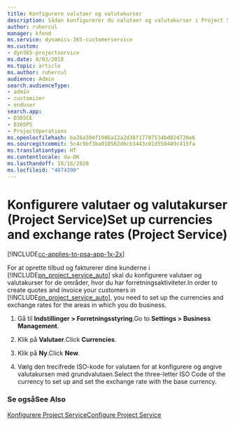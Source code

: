 ```yaml
---
title: Konfigurere valutaer og valutakurser
description: Sådan konfigurerer du valutaer og valutakurser i Project Service
author: ruhercul
manager: kfend
ms.service: dynamics-365-customerservice
ms.custom:
- dyn365-projectservice
ms.date: 8/03/2018
ms.topic: article
ms.author: ruhercul
audience: Admin
search.audienceType:
- admin
- customizer
- enduser
search.app:
- D365CE
- D365PS
- ProjectOperations
ms.openlocfilehash: ba26a304f1906a12a2d38f17787534bd024720e6
ms.sourcegitcommit: 5c4c9bf3ba018562d6cb3443c01d550489c415fa
ms.translationtype: HT
ms.contentlocale: da-DK
ms.lasthandoff: 10/16/2020
ms.locfileid: "4074390"
---
```

# <a name="set-up-currencies-and-exchange-rates-project-service"></a><span data-ttu-id="8d905-103">Konfigurere valutaer og valutakurser (Project Service)</span><span class="sxs-lookup"><span data-stu-id="8d905-103">Set up currencies and exchange rates (Project Service)</span></span>

[!INCLUDE[cc-applies-to-psa-app-1x-2x](../includes/cc-applies-to-psa-app-1x-2x.md)]

<span data-ttu-id="8d905-104">For at oprette tilbud og fakturerer dine kunderne i [!INCLUDE[pn_project_service_auto](../includes/pn-project-service-auto.md)] skal du konfigurere valutaer og valutakurser for de områder, hvor du har forretningsaktiviteter.</span><span class="sxs-lookup"><span data-stu-id="8d905-104">In order to create quotes and invoice your customers in [!INCLUDE[pn_project_service_auto](../includes/pn-project-service-auto.md)], you need to set up the currencies and exchange rates for the areas in which you do business.</span></span>  
  
1.  <span data-ttu-id="8d905-105">Gå til **Indstillinger > Forretningsstyring**.</span><span class="sxs-lookup"><span data-stu-id="8d905-105">Go to **Settings > Business Management**.</span></span>  
  
2.  <span data-ttu-id="8d905-106">Klik på **Valutaer**.</span><span class="sxs-lookup"><span data-stu-id="8d905-106">Click **Currencies**.</span></span>  
  
3.  <span data-ttu-id="8d905-107">Klik på **Ny**.</span><span class="sxs-lookup"><span data-stu-id="8d905-107">Click **New**.</span></span>  
  
4.  <span data-ttu-id="8d905-108">Vælg den trecifrede ISO-kode for valutaen for at konfigurere og angive valutakursen med grundvalutaen.</span><span class="sxs-lookup"><span data-stu-id="8d905-108">Select the three-letter ISO Code of the currency to set up and set the exchange rate with the base currency.</span></span>  
  
### <a name="see-also"></a><span data-ttu-id="8d905-109">Se også</span><span class="sxs-lookup"><span data-stu-id="8d905-109">See Also</span></span>  
 [<span data-ttu-id="8d905-110">Konfigurere Project Service</span><span class="sxs-lookup"><span data-stu-id="8d905-110">Configure Project Service</span></span>](../psa/configure.md)
